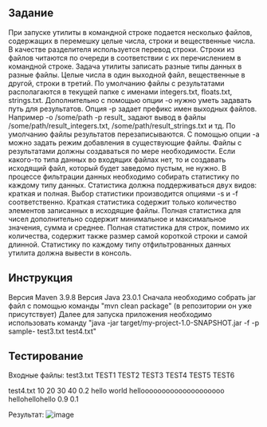 ## Задание
При запуске утилиты в командной строке подается несколько файлов, содержащих в перемешку целые числа, строки и вещественные числа. В качестве разделителя используется перевод строки. Строки из файлов читаются по очереди в соответствии с их перечислением в командной строке.
Задача утилиты записать разные типы данных в разные файлы. Целые числа в один выходной файл, вещественные в другой, строки в третий. По умолчанию файлы с результатами располагаются в текущей папке с именами integers.txt, floats.txt, strings.txt.  Дополнительно с помощью опции -o нужно уметь задавать путь для результатов. Опция -p  задает префикс имен выходных файлов. Например -o /some/path -p result_ задают вывод в файлы /some/path/result_integers.txt, /some/path/result_strings.txt и тд.
По умолчанию файлы результатов перезаписываются. С помощью опции -a можно задать режим добавления в существующие файлы.
Файлы с результатами должны создаваться по мере необходимости. Если какого-то типа данных во входящих файлах нет, то и создавать исходящий файл, который будет заведомо пустым, не нужно.
В процессе фильтрации данных необходимо собирать статистику по каждому типу данных. Статистика должна поддерживаться двух видов: краткая и полная. Выбор статистики производится опциями -s и -f соответственно. Краткая статистика содержит только количество элементов записанных в исходящие файлы. Полная статистика для чисел дополнительно содержит минимальное и максимальное значения, сумма и среднее.  Полная статистика для строк, помимо их количества, содержит также размер самой короткой строки и самой длинной.
Статистику по каждому типу отфильтрованных данных утилита должна вывести в консоль.

## Инструкция
Версия Maven 3.9.8
Версия Java 23.0.1
Сначала необходимо собрать jar файл с помощью команды "mvn clean package" (в репозитории он уже присутствует)
Далее для запуска приложения необходимо использовать команду "java -jar target/my-project-1.0-SNAPSHOT.jar -f -p sample- test3.txt test4.txt"

## Тестирование
Входные файлы:
test3.txt
TEST1
TEST2
TEST3
TEST4
TEST5
TEST6

test4.txt
10
20
30
40
0.2
hello world
helloooooooooooooooooooo
hellohellohello
0.9
0.1

Результат:
![image](https://github.com/user-attachments/assets/8aa75730-5fdc-4f70-b590-88d920a9ca75)

